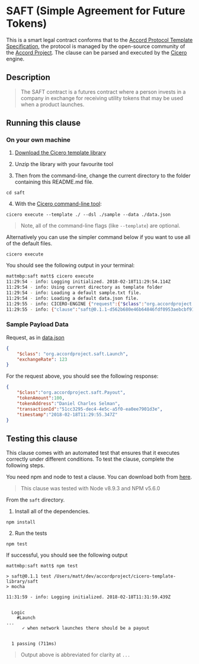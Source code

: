 
# SAFT (Simple Agreement for Future Tokens)

This is a smart legal contract conforms that to the [Accord Protocol Template Specification](https://docs.google.com/document/d/1UacA_r2KGcBA2D4voDgGE8jqid-Uh4Dt09AE-shBKR0), the protocol is managed by the open-source community of the [Accord Project](https://accordproject.org). The clause can be parsed and executed by the [Cicero](https://github.com/accordproject/cicero) engine.

## Description

> The SAFT contract is a futures contract where a person invests in a company in exchange for receiving utility tokens that may be used when a product launches.

## Running this clause

### On your own machine

1. [Download the Cicero template library](https://github.com/accordproject/cicero-template-library/archive/master.zip)

2. Unzip the library with your favourite tool

3. Then from the command-line, change the current directory to the folder containing this README.md file.
```
cd saft
```
4. With the [Cicero command-line tool](https://github.com/accordproject/cicero#installation):
```
cicero execute --template ./ --dsl ./sample --data ./data.json
```
> Note, all of the command-line flags (like `--template`) are optional.

Alternatively you can use the simpler command below if you want to use all of the default files.
```
cicero execute
```

You should see the following output in your terminal:
```bash
mattmbp:saft matt$ cicero execute
11:29:54 - info: Logging initialized. 2018-02-18T11:29:54.114Z
11:29:54 - info: Using current directory as template folder
11:29:54 - info: Loading a default sample.txt file.
11:29:54 - info: Loading a default data.json file.
11:29:55 - info: CICERO-ENGINE {"request":{"$class":"org.accordproject.saft.Launch","exchangeRate":123,"transactionId":"416a8609-ad1f-4bb3-be88-e648f95c146d","timestamp":"2018-02-18T11:29:55.333Z"},"response":{"$class":"org.accordproject.saft.Payout","transactionId":"51cc3295-dec4-4e5c-a5f0-ea0ee7901d3e","timestamp":"2018-02-18T11:29:55.347Z"},"data":{"$class":"org.accordproject.saft.TemplateModel","token":"Clause Token","company":"Clause","companyType":"Limited","state":"NY","amendmentProvision":true,"purchaseAmount":25,"currency":"EUR","netProceedLimit":3000000,"date":"10/04/2017","deadlineDate":"04/20/2018","discountRatePercentage":38,"network":"Clause Network","coin":"Ether","exchanges":"itBit","companyRepresentative":"Peter Hunn","purchaser":"Daniel Charles Selman","description":"happiness and intergalactic equality"}}
11:29:55 - info: {"clause":"saft@0.1.1-d562b680e46b64846fdf0953aebcbf910da75f22b05b8553eea71ef0bd42e373","request":{"$class":"org.accordproject.saft.Launch","exchangeRate":123},"response":{"$class":"org.accordproject.saft.Payout","tokenAmount":100,"tokenAddress":"Daniel Charles Selman","transactionId":"51cc3295-dec4-4e5c-a5f0-ea0ee7901d3e","timestamp":"2018-02-18T11:29:55.347Z"}}
```

### Sample Payload Data


Request, as in [data.json](https://github.com/accordproject/cicero-template-library/blob/master/perishable-goods/data.json)
```json
{
    "$class": "org.accordproject.saft.Launch",
    "exchangeRate": 123
}
```

For the request above, you should see the following response:
```json
{
    "$class":"org.accordproject.saft.Payout",
    "tokenAmount":100,
    "tokenAddress":"Daniel Charles Selman",
    "transactionId":"51cc3295-dec4-4e5c-a5f0-ea0ee7901d3e",
    "timestamp":"2018-02-18T11:29:55.347Z"
}
```


## Testing this clause

This clause comes with an automated test that ensures that it executes correctly under different conditions. To test the clause, complete the following steps.

You need npm and node to test a clause. You can download both from [here](https://nodejs.org/).

> This clause was tested with Node v8.9.3 and NPM v5.6.0

From the `saft` directory.

1. Install all of the dependencies.
```
npm install
```

2. Run the tests
```
npm test
```
If successful, you should see the following output
```
mattmbp:saft matt$ npm test

> saft@0.1.1 test /Users/matt/dev/accordproject/cicero-template-library/saft
> mocha

11:31:59 - info: Logging initialized. 2018-02-18T11:31:59.439Z


  Logic
    #Launch
...
      ✓ when network launches there should be a payout


  1 passing (711ms)

```
> Output above is abbreviated for clarity at `...`